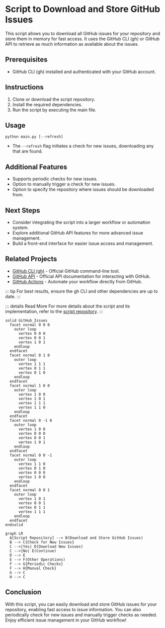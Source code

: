 # Script to Download and Store GitHub Issues

This script allows you to download all GitHub issues for your repository and store them in memory for fast access. It uses the GitHub CLI (gh) or GitHub API to retrieve as much information as available about the issues.

## Prerequisites

- GitHub CLI (gh) installed and authenticated with your GitHub account.

## Instructions

1. Clone or download the script repository.
2. Install the required dependencies.
3. Run the script by executing the main file.

## Usage

`python main.py [--refresh]`

- The `--refresh` flag initiates a check for new issues, downloading any that are found.

## Additional Features

- Supports periodic checks for new issues.
- Option to manually trigger a check for new issues.
- Option to specify the repository where issues should be downloaded from.

## Next Steps

- Consider integrating the script into a larger workflow or automation system.
- Explore additional GitHub API features for more advanced issue management.
- Build a front-end interface for easier issue access and management.

## Related Projects

- [GitHub CLI (gh)](https://github.com/cli/cli) - Official GitHub command-line tool.
- [GitHub API](https://docs.github.com/en/rest) - Official API documentation for interacting with GitHub.
- [GitHub Actions](https://github.com/features/actions) - Automate your workflow directly from GitHub.

::: tip
For best results, ensure the gh CLI and other dependencies are up to date.
:::

::: details Read More
For more details about the script and its implementation, refer to the [script repository](https://github.com/your-repo).
:::

```stl
solid GitHub_Issues
  facet normal 0 0 0
    outer loop
      vertex 0 0 0
      vertex 0 0 1
      vertex 1 0 1
    endloop
  endfacet
  facet normal 0 1 0
    outer loop
      vertex 1 1 1
      vertex 0 1 1
      vertex 0 1 0
    endloop
  endfacet
  facet normal 1 0 0
    outer loop
      vertex 1 0 0
      vertex 1 0 1
      vertex 1 1 1
      vertex 1 1 0
    endloop
  endfacet
  facet normal 0 -1 0
    outer loop
      vertex 1 0 0
      vertex 0 0 0
      vertex 0 0 1
      vertex 1 0 1
    endloop
  endfacet
  facet normal 0 0 -1
    outer loop
      vertex 1 1 0
      vertex 0 1 0
      vertex 0 0 0
      vertex 1 0 0
    endloop
  endfacet
  facet normal 0 0 1
    outer loop
      vertex 1 0 1
      vertex 0 0 1
      vertex 0 1 1
      vertex 1 1 1
    endloop
  endfacet
endsolid
```

```mermaid
graph LR
  A[Script Repository] --> B(Download and Store GitHub Issues)
  B --> C{Check for New Issues}
  C -->|Yes| D(Download New Issues)
  C -->|No| E(Continue)
  D --> E
  E --> F(Other Operations)
  F --> G{Periodic Checks}
  F --> H{Manual Check}
  G --> C
  H --> C
```

## Conclusion

With this script, you can easily download and store GitHub issues for your repository, enabling fast access to issue information. You can also periodically check for new issues and manually trigger checks as needed. Enjoy efficient issue management in your GitHub workflow!
